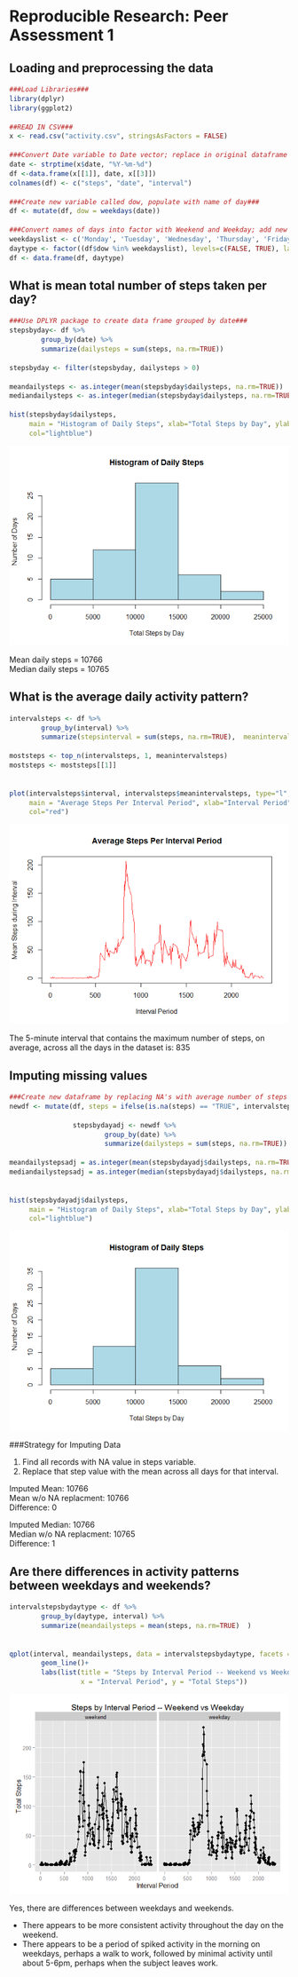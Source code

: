 # Reproducible Research: Peer Assessment 1


## Loading and preprocessing the data


```r
###Load Libraries###
library(dplyr)
library(ggplot2)

##READ IN CSV###
x <- read.csv("activity.csv", stringsAsFactors = FALSE)

###Convert Date variable to Date vector; replace in original dataframe and ensure columns are named correctly###
date <- strptime(x$date, "%Y-%m-%d")
df <-data.frame(x[[1]], date, x[[3]])
colnames(df) <- c("steps", "date", "interval")

###Create new variable called dow, populate with name of day###
df <- mutate(df, dow = weekdays(date))
                                
###Convert names of days into factor with Weekend and Weekday; add new variable to moriginal data frame###                             
weekdayslist <- c('Monday', 'Tuesday', 'Wednesday', 'Thursday', 'Friday')
daytype <- factor((df$dow %in% weekdayslist), levels=c(FALSE, TRUE), labels=c('weekend', 'weekday'))
df <- data.frame(df, daytype)
```



## What is mean total number of steps taken per day?


```r
###Use DPLYR package to create data frame grouped by date###
stepsbyday<- df %>%
        group_by(date) %>%
        summarize(dailysteps = sum(steps, na.rm=TRUE))

stepsbyday <- filter(stepsbyday, dailysteps > 0)

meandailysteps <- as.integer(mean(stepsbyday$dailysteps, na.rm=TRUE))
mediandailysteps <- as.integer(median(stepsbyday$dailysteps, na.rm=TRUE))

hist(stepsbyday$dailysteps, 
     main = "Histogram of Daily Steps", xlab="Total Steps by Day", ylab="Number of Days", 
     col="lightblue")
```

![](figure-html/unnamed-chunk-2-1.png) 

Mean daily steps = 10766  
Median daily steps = 10765

## What is the average daily activity pattern?


```r
intervalsteps <- df %>%
        group_by(interval) %>%
        summarize(stepsinterval = sum(steps, na.rm=TRUE),  meanintervalsteps = mean(steps, na.rm=TRUE) )

moststeps <- top_n(intervalsteps, 1, meanintervalsteps)
moststeps <- moststeps[[1]]


plot(intervalsteps$interval, intervalsteps$meanintervalsteps, type="l",
     main = "Average Steps Per Interval Period", xlab="Interval Period", ylab="Mean Steps during Interval", 
     col="red")
```

![](figure-html/unnamed-chunk-3-1.png) 

The 5-minute interval that contains the maximum number of steps, on average, across all the days in the dataset is: 835


## Imputing missing values


```r
###Create new dataframe by replacing NA's with average number of steps of interval across all days### 
newdf <- mutate(df, steps = ifelse(is.na(steps) == "TRUE", intervalsteps$meanintervalsteps, steps))
                
                stepsbydayadj <- newdf %>%
                        group_by(date) %>%
                        summarize(dailysteps = sum(steps, na.rm=TRUE))

meandailystepsadj = as.integer(mean(stepsbydayadj$dailysteps, na.rm=TRUE))
mediandailystepsadj = as.integer(median(stepsbydayadj$dailysteps, na.rm=TRUE))

                
hist(stepsbydayadj$dailysteps, 
     main = "Histogram of Daily Steps", xlab="Total Steps by Day", ylab="Number of Days", 
     col="lightblue")
```

![](figure-html/unnamed-chunk-4-1.png) 

###Strategy for Imputing Data
1. Find all records with NA value in steps variable.
2. Replace that step value with the mean across all days for that interval.


Imputed Mean: 10766  
Mean w/o NA replacment: 10766  
Difference:  0

Imputed Median: 10766  
Median w/o NA replacment: 10765  
Difference: 1

## Are there differences in activity patterns between weekdays and weekends?


```r
intervalstepsbydaytype <- df %>%
        group_by(daytype, interval) %>%
        summarize(meandailysteps = mean(steps, na.rm=TRUE)  )


qplot(interval, meandailysteps, data = intervalstepsbydaytype, facets = .~daytype) + 
        geom_line()+
        labs(list(title = "Steps by Interval Period -- Weekend vs Weekday", 
                  x = "Interval Period", y = "Total Steps"))
```

![](figure-html/unnamed-chunk-5-1.png) 
   
Yes, there are differences between weekdays and weekends.  
- There appears to be more consistent activity throughout the day on the weekend.  
- There appears to be a period of spiked activity in the morning on weekdays, perhaps a walk to work, followed by minimal activity until about 5-6pm, perhaps when the subject leaves work.  
